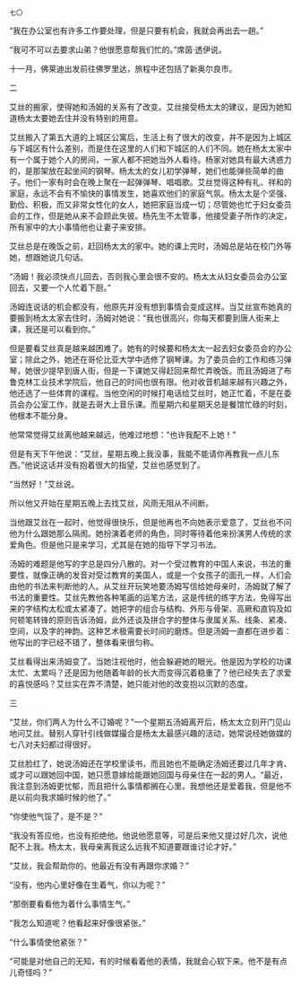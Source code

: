     七〇 

   “我在办公室也有许多工作要处理，但是只要有机会，我就会再出去一趟。”

   “我可不可以去要求山弟？他很愿意帮我们忙的。”席茵·透伊说。

   十一月，佛莱迪出发前往佛罗里达，旅程中还包括了新奥尔良市。

   二

   艾丝的搬家，使得她和汤姆的关系有了改变。艾丝接受杨太太的建议，是因为她知道杨太太要她去住并没有特别的用意。

   艾丝搬入了第五大道的上城区公寓后，生活上有了很大的改变，并不是因为上城区与下城区有什么差别，而是住在这里的人们和下城区的人们不同。她在杨太太家中有一个属于她个人的房间，一家人都不把她当外人看待。杨家对她具有最大诱惑力的，是那架放在起坐间的钢琴。杨太太的女儿初学弹琴，她们也能弹些简单的曲子。他们一家有时会在晚上聚在一起弹弹琴、唱唱歌。艾丝觉得这种有礼、祥和的家庭，永远不会有不愉快的事情发生，她喜欢他们的家庭气氛。杨太太是个坚强、勤俭、积极，而又非常女性化的女人，她把家庭当成一切；尽管她也忙于妇女委员会的工作，但是她从来不会顾此失彼。杨先生不太管事，他接受妻子所作的决定，所有家中的大小事情他也让妻子来安排。

   艾丝总是在晚饭之前，赶回杨太太的家中。她的课上完时，汤姆总是站在校门外等她，想跟她说几句话。

   “汤姆！我必须快点儿回去，否则我心里会很不安的。杨太太从妇女委员会办公室回去，又要一个人忙着下厨。”

   汤姆连说话的机会都没有，他原先并没有想到事情会变成这样。当艾丝宣布她真的要搬到杨太太家去住时，汤姆对她说：“我也很高兴，你每天都要到唐人街来上课，我还是可以看到你。”

   但是要看艾丝真是越来越困难了。她有的时候要和杨太太一起去妇女委员会的办公室；除此之外，她还在哥伦比亚大学中选修了钢琴课。为了委员会的工作和练习弹琴，她很少提早到唐人街，但是一下课她又得赶回来帮忙弄晚饭。而且汤姆进了布鲁克林工业技术学院后，他自己的时间也很有限。他对收音机越来越有兴趣之外，他还选了一些体育的课程。当他空闲的时候打电话给艾丝时，她正忙着，不是在委员会办公室工作，就是去哥大上音乐课。而星期六和星期天总是餐馆忙碌的时刻，他根本不能分身。

   他常常觉得艾丝离他越来越远，他难过地想：“也许我配不上她！”

   但是有天下午他说：“艾丝，星期五晚上我没事，我能不能请你再教我一点儿东西。”他说这话并没有抱着很大的指望，艾丝也感觉到了。

   “当然好！”艾丝说。

   所以他又开始在星期五晚上去找艾丝，风雨无阻从不间断。

   当他跟艾丝在一起时，他觉得很快乐，但是他再也不向她表示爱意了，艾丝也不问他为什么跟她那么隔阂。她扮演着老师的角色，同时等待着他来扮演男人传统的求爱角色。但是他只是来学习，尤其是在她的指导下学习书法。

   汤姆的难题是他写的字总是四分八散的。对一个受过教育的中国人来说，书法的重要性，就像正确的发音对受过教育的美国人，或是一个女孩子的面孔一样，人们会由他的书法来判断他的人。从艾丝开玩笑地要汤姆写信给她母亲时，汤姆就了解了书法的重要性。艾丝先教他各种笔画的运笔方法，这是传统的练字方法，免得写出来的字结构太松或太紧凑了。她把字的组合与结构、外形与骨架、高厥和直钩及如何顿笔转锋的原则告诉汤姆，此外还谈及拼合字的整体与隶属关系、线条、紧凑、空间，以及字的神韵。这种艺术极需要长时间的磨炼。但是汤姆一直都在进步着：他写出的字已经不错了，整体看来很匀称。

   艾丝看得出来汤姆变了。当她注视他时，他会躲避她的眼光。他是因为学校的功课太忙、太累吗？还是因为他随着年龄的长大而变得沉着稳重了？他已经失去了求爱的喜悦感吗？艾丝实在弄不清楚，她只能对他的改变抱以沉默的态度。

   三

   “艾丝，你们两人为什么不订婚呢？”一个星期五汤姆离开后，杨太太立刻开门见山地问艾丝。替别人穿针引线做媒撮合是杨太太最感兴趣的活动，她常说经她做媒的七八对夫妇都过得很好。

   艾丝脸红了，她说汤姆还在学校里读书，而且她也不能确定汤姆还要过几年才肯、或才可以跟她回中国，她只愿意嫁给能跟她回国与母亲住在一起的男人。“最近，我注意到汤姆更忧郁，而且把什么事情都搁在心里。我想他还是爱着我，但是他不是以前向我求婚时候的他了。”

   “你使他气馁了，是不是？”

   “我没有答应他，也没有拒绝他。他说他愿意等，可是后来他又提过好几次，说他配不上我。杨太太，我母亲离我这么远我不知道要跟谁讨论才好。”

   “艾丝，我会帮助你的。他最近有没有再跟你求婚？”

   “没有，他内心里好像在生着气，你以为呢？”

   “那倒要看看他为着什么事情生气。”

   “我怎么知道呢？他看起来好像很紧张。”

   “什么事情使他紧张？”

   “可能是对他自己的无知，有的时候看着他的表情，我就会心软下来。他不是有点儿奇怪吗？”

